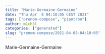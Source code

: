 ```yaml
---
title: "Marie-Germaine-Germaine"
date: "Thu Apr  8 04:10:05 CEST 2021"
tags: ["prenom-compose", "pipotron"]
author: m1ch3l
categories: ["generated"]
slug: "prenom-compose/2021-04-08-04:10:05"
---
```


Marie-Germaine-Germaine
